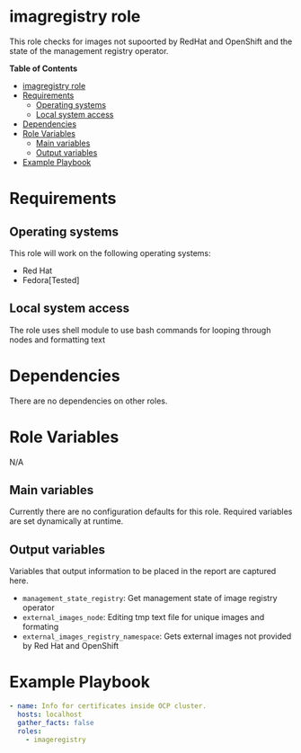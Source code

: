 # imagregistry role

This role checks for images not supoorted by RedHat and OpenShift and the state of the management registry operator. 

**Table of Contents**
- [imagregistry role](#imageregistry-role)
- [Requirements](#requirements)
  - [Operating systems](#operating-systems)
  - [Local system access](#local-system-access)
- [Dependencies](#dependencies)
- [Role Variables](#role-variables)
  - [Main variables](#main-variables)
  - [Output variables](#output-variables)
- [Example Playbook](#example-playbook)

# Requirements
## Operating systems
This role will work on the following operating systems:

 * Red Hat
 * Fedora[Tested]
## Local system access

The role uses shell module to use bash commands for looping through nodes and formatting text 

# Dependencies

There are no dependencies on other roles.

# Role Variables
N/A
## Main variables

Currently there are no configuration defaults for this role. Required variables are set dynamically at runtime.

## Output variables

Variables that output information to be placed in the report are captured here.

* `management_state_registry`: Get management state of image registry operator
* `external_images_node`: Editing tmp text file for unique images and formating
* `external_images_registry_namespace`: Gets external images not provided by Red Hat and OpenShift


# Example Playbook
```yaml
- name: Info for certificates inside OCP cluster.
  hosts: localhost
  gather_facts: false
  roles:
    - imageregistry
```